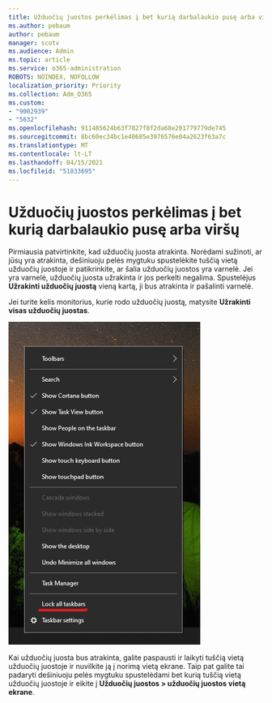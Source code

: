 ```yaml
---
title: Užduočių juostos perkėlimas į bet kurią darbalaukio pusę arba viršų
ms.author: pebaum
author: pebaum
manager: scotv
ms.audience: Admin
ms.topic: article
ms.service: o365-administration
ROBOTS: NOINDEX, NOFOLLOW
localization_priority: Priority
ms.collection: Adm_O365
ms.custom:
- "9002939"
- "5632"
ms.openlocfilehash: 911485624b63f7827f8f2da68e201779779de745
ms.sourcegitcommit: 8bc60ec34bc1e40685e3976576e04a2623f63a7c
ms.translationtype: MT
ms.contentlocale: lt-LT
ms.lasthandoff: 04/15/2021
ms.locfileid: "51833695"
---
```

# <a name="move-the-taskbar-to-either-side-or-the-top-of-your-desktop"></a>Užduočių juostos perkėlimas į bet kurią darbalaukio pusę arba viršų

Pirmiausia patvirtinkite, kad užduočių juosta atrakinta. Norėdami sužinoti, ar jūsų yra atrakinta, dešiniuoju pelės mygtuku  spustelėkite tuščią vietą užduočių juostoje ir patikrinkite, ar šalia užduočių juostos yra varnelė. Jei yra varnelė, užduočių juosta užrakinta ir jos perkelti negalima. Spustelėjus **Užrakinti užduočių juostą** vieną kartą, ji bus atrakinta ir pašalinti varnelė.

Jei turite kelis monitorius, kurie rodo užduočių juostą, matysite **Užrakinti visas užduočių juostas**.

![Užrakinti visas užduočių juostas](media/lock-all-taskbars.png)

Kai užduočių juosta bus atrakinta, galite paspausti ir laikyti tuščią vietą užduočių juostoje ir nuvilkite ją į norimą vietą ekrane. Taip pat galite tai padaryti dešiniuoju pelės mygtuku spustelėdami bet kurią tuščią vietą užduočių juostoje ir eikite į **[](ms-settings:taskbar?activationSource=GetHelp) Užduočių juostos > užduočių juostos vietą ekrane**.
